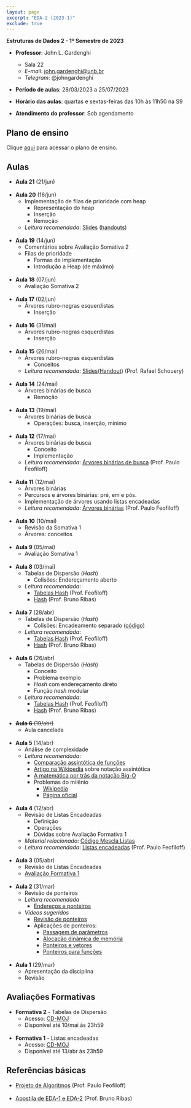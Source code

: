 ```yaml
---
layout: page
excerpt: "EDA-2 (2023-1)"
exclude: true
---
```


**Estruturas de Dados 2 - 1º Semestre de 2023**

* **Professor**: John L. Gardenghi
  + Sala 22
  + *E-mail*: john.gardenghi@unb.br
  + *Telegram*: @johngardenghi

* **Período de aulas**: 28/03/2023 a 25/07/2023
* **Horário das aulas**: quartas e sextas-feiras das 10h às 11h50 na S9
* **Atendimento do professor**: Sob agendamento

## Plano de ensino

Clique <a href="plano_eda2_23_1.pdf" target="_blank">aqui</a> para acessar o plano de ensino.

## Aulas

* **Aula 21** (21/jun)
<br><br>
* **Aula 20** (16/jun)
  + Implementação de filas de prioridade com heap
    + Representação do heap
    + Inserção
    + Remoção
  + *Leitura recomendada*: <a href="https://www.ic.unicamp.br/~rafael/cursos/2s2019/mc202/slides/unidade21-fila-prioridade.pdf" target="_blank">Slides</a> (<a href="https://www.ic.unicamp.br/~rafael/cursos/2s2019/mc202/slides/unidade21-fila-prioridade-handout.pdf" target="_blank">handouts</a>)
<br><br>
* **Aula 19** (14/jun)
  + Comentários sobre Avaliação Somativa 2
  + Filas de prioridade
    + Formas de implementação
    + Introdução a Heap (de máximo)
<br><br>
* **Aula 18** (07/jun)
  + Avaliação Somativa 2
<br><br> 
* **Aula 17** (02/jun)
  + Árvores rubro-negras esquerdistas
    +  Inserção
<br><br>
* **Aula 16** (31/mai)
  + Árvores rubro-negras esquerdistas
     + Inserção
<br><br>
* **Aula 15** (26/mai)
  + Árvores rubro-negras esquerdistas
     + Conceitos
  + *Leitura recomendada*: <a href="https://www.ic.unicamp.br/~rafael/cursos/2s2019/mc202/slides/unidade19-arvores-balanceadas.pdf" target="_blank">Slides</a>(<a href="https://www.ic.unicamp.br/~rafael/cursos/2s2019/mc202/slides/unidade19-arvores-balanceadas-handout.pdf" target="_blank">Handout</a>) (Prof. Rafael Schouery)
<br><br>
* **Aula 14** (24/mai)
  + Árvores binárias de busca
    + Remoção
<br><br>
* **Aula 13** (19/mai)
  + Árvores binárias de busca
     + Operações: busca, inserção, mínimo
<br><br>
* **Aula 12** (17/mai)
  + Árvores binárias de busca
     + Conceito
     + Implementação
  + *Leitura recomendada*: <a href="https://www.ime.usp.br/~pf/algoritmos/aulas/binst.html" target="_blank">Árvores binárias de busca</a> (Prof. Paulo Feofiloff)
<br><br>
* **Aula 11** (12/mai)
  + Árvores binárias
  + Percursos e árvores binárias: pré, em e pós.
  + Implementação de árvores usando listas encadeadas
  + *Leitura recomendada*: <a href="https://www.ime.usp.br/~pf/algoritmos/aulas/bint.html" target="_blank">Árvores binárias</a> (Prof. Paulo Feofiloff)
<br><br>
* **Aula 10** (10/mai)
  + Revisão da Somativa 1
  + Árvores: conceitos
<br><br>
* **Aula 9** (05/mai)
  + Avaliação Somativa 1
<br><br>
* **Aula 8** (03/mai)
  + Tabelas de Dispersão (*Hash*)
    + Colisões: Endereçamento aberto
  + *Leitura recomendada*:
    + <a href="https://www.ime.usp.br/~pf/algoritmos/aulas/hash.html" target="_blank">Tabelas Hash</a> (Prof. Feofiloff)
    + <a href="https://www.brunoribas.com.br/apostila-eda/hashtable.html" target="_blank">Hash</a> (Prof. Bruno Ribas)
<br><br>
* **Aula 7** (28/abr)
  + Tabelas de Dispersão (*Hash*)
    + Colisões: Encadeamento separado ([código](hash_encadeamento.c))
  + *Leitura recomendada*:
    + <a href="https://www.ime.usp.br/~pf/algoritmos/aulas/hash.html" target="_blank">Tabelas Hash</a> (Prof. Feofiloff)
    + <a href="https://www.brunoribas.com.br/apostila-eda/hashtable.html" target="_blank">Hash</a> (Prof. Bruno Ribas)
<br><br>
* **Aula 6** (26/abr)
  + Tabelas de Dispersão (*Hash*)
    + Conceito
    + Problema exemplo
    + *Hash* com endereçamento direto
    + Função *hash* modular
  + *Leitura recomendada*:
    + <a href="https://www.ime.usp.br/~pf/algoritmos/aulas/hash.html" target="_blank">Tabelas Hash</a> (Prof. Feofiloff)
    + <a href="https://www.brunoribas.com.br/apostila-eda/hashtable.html" target="_blank">Hash</a> (Prof. Bruno Ribas)
<br><br>
* ~~**Aula 6** (19/abr)~~
  + Aula cancelada
<br><br>
* **Aula 5** (14/abr)
  + Análise de complexidade
  + *Leitura recomendada*:
    + <a href="https://www.ime.usp.br/~pf/analise_de_algoritmos/aulas/Oh.html" target="_blank">Comparação assintótica de funções</a>
    + <a href="https://en.wikipedia.org/wiki/Big_O_notation" target="_blank">Artigo na Wikipedia</a> sobre notação assintótica
    + <a href="https://towardsdatascience.com/the-math-behind-big-o-and-other-asymptotic-notations-64487889f33f" target="_blank">A matemática por trás da notação Big-O</a>
    + Problemas do milênio
      + <a href="https://pt.wikipedia.org/wiki/Problemas_do_Pr%C3%A9mio_Millennium" target="_blank">Wikipedia</a>
      + <a href="https://www.claymath.org/millennium-problems/millennium-prize-problems" target="_blank">Página oficial</a>
<br><br>
* **Aula 4** (12/abr)
  + Revisão de Listas Encadeadas
    + Definição
    + Operações
    + Dúvidas sobre Avaliação Formativa 1
  + *Material relacionado*: <a href="mescla_lista.c">Código Mescla Listas</a>
  + *Leitura recomendada*: <a href="https://www.ime.usp.br/~pf/algoritmos/aulas/lista.html" target="_blank">Listas encadeadas</a> (Prof. Paulo Feofiloff)
<br><br>
* **Aula 3** (05/abr)
  + Revisão de Listas Encadeadas
  + <a href="https://moj.naquadah.com.br/cgi-bin/contest.sh/jl_eda2_t01_f1_2023_1" target="_blank">Avaliação Formativa 1</a>
<br><br>
* **Aula 2** (31/mar)
  + Revisão de ponteiros
  + *Leitura recomendada*
    + <a href="https://www.ime.usp.br/~pf/algoritmos/aulas/pont.html" target="_blank">Endereços e ponteiros</a>
  + *Vídeos sugeridos*
    + <a href="https://youtu.be/r3ooCq07dOA" target="_blank">Revisão de ponteiros</a>
    + Aplicações de ponteiros:
      + <a href="https://web.microsoftstream.com/video/0b127270-4078-465c-96e9-c0b60b84a2ec" target="_blank">Passagem de parâmetros</a>
      + <a href="https://web.microsoftstream.com/video/d13206d2-ad31-4343-9515-8b7a075314da" target="_blank">Alocação dinâmica de memória</a>
      + <a href="https://web.microsoftstream.com/video/24a54429-1540-4d47-b5b1-f75a035d2f57" target="_blank">Ponteiros e vetores</a>
      + <a href="https://web.microsoftstream.com/video/3fa477cc-bd11-47ca-ba8c-ee7e5ba470f5" target="_blank">Ponteiros para funções</a>
<br><br>
* **Aula 1** (29/mar)
  + Apresentação da disciplina
  + Revisão

## Avaliações Formativas

* **Formativa 2** - Tabelas de Dispersão
  + Acesso: <a href="https://moj.naquadah.com.br/cgi-bin/contest.sh/jl_eda2_t01_f2_2023_1" target="_blank">CD-MOJ</a>
  + Disponível até 10/mai às 23h59
<br><br>
* **Formativa 1** - Listas encadeadas
  + Acesso: <a href="https://moj.naquadah.com.br/cgi-bin/contest.sh/jl_eda2_t01_f1_2023_1" target="_blank">CD-MOJ</a>
  + Disponível até 13/abr às 23h59

## Referências básicas

* <a href="https://www.ime.usp.br/~pf/algoritmos/index.html" target="_blank">Projeto de Algoritmos</a> (Prof. Paulo Feofiloff)
<br><br>
* <a href="https://www.brunoribas.com.br/apostila-eda/" target="_blank">Apostila de EDA-1 e EDA-2</a> (Prof. Bruno Ribas)
